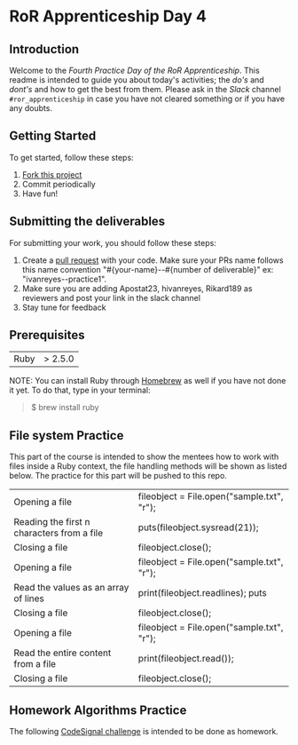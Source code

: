 # RoR Apprenticeship Day 4

## Introduction

Welcome to the *Fourth Practice Day of the RoR Apprenticeship*. This readme is intended to guide you about today's activities; the *do's* and *dont's* and how to get the best from them. Please ask in the *Slack* channel `#ror_apprenticeship` in case you have not cleared something or if you have any doubts.

## Getting Started

To get started, follow these steps:

1. [Fork this project](https://docs.github.com/en/get-started/quickstart/fork-a-repo)
2. Commit periodically
3. Have fun!

## Submitting the deliverables

For submitting your work, you should follow these steps:

1. Create a [pull request](https://docs.github.com/en/pull-requests/collaborating-with-pull-requests/proposing-changes-to-your-work-with-pull-requests/creating-a-pull-request-from-a-fork) with your code. Make sure your PRs name follows this name convention "#{your-name}--#{number of deliverable}" ex: "ivanreyes--practice1".
2. Make sure you are adding Apostat23, hivanreyes, Rikard189 as reviewers and post your link in the slack channel
3. Stay tune for feedback

## Prerequisites

<table>
  <tr>
    <td>Ruby</td>
    <td> > 2.5.0</td>
  </tr>
</table>

NOTE: You can install Ruby through [Homebrew](https://brew.sh/) as well if you have not done it yet. To do that, type in your terminal:

> $ brew install ruby

## File system Practice

This part of the course is intended to show the mentees how to work with files inside a Ruby context, the file handling methods will be shown as listed below. The practice for this part will be pushed to this repo.

<table>
  <tr>
    <td>Opening a file</td>
    <td>fileobject = File.open("sample.txt", "r");</td>
  </tr>
  <tr>
    <td>Reading the first n characters from a file</td>
    <td>puts(fileobject.sysread(21));</td>
  </tr>
  <tr>
    <td>Closing a file</td>
    <td>fileobject.close();</td>
  </tr>
  <tr>
    <td>Opening a file</td>
    <td>fileobject = File.open("sample.txt", "r");</td>
  </tr>
  <tr>
    <td>Read the values as an array of lines</td>
    <td>print(fileobject.readlines); puts</td>
  </tr>
  <tr>
    <td>Closing a file</td>
    <td>fileobject.close();</td>
  </tr>
  <tr>
    <td>Opening a file</td>
    <td>fileobject = File.open("sample.txt", "r");</td>
  </tr>
  <tr>
    <td>Read the entire content from a file</td>
    <td>print(fileobject.read());</td>
  </tr>
  <tr>
    <td>Closing a file</td>
    <td>fileobject.close();</td>
  </tr>
</table>

## Homework Algorithms Practice

The following [CodeSignal challenge](https://app.codesignal.com/public-test/uQGqyC8RAYmt6pNyc/Dg8RbmM8cBJaSQ) is intended to be done as homework.
